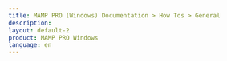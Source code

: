 ```yaml
---
title: MAMP PRO (Windows) Documentation > How Tos > General
description: 
layout: default-2
product: MAMP PRO Windows
language: en
---
```



